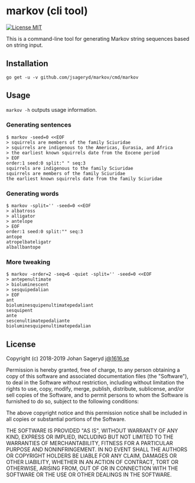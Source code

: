 # markov (cli tool)

[![License MIT](https://img.shields.io/badge/license-MIT-lightgrey.svg?style=flat)](#)

This is a command-line tool for generating Markov string sequences based on
string input.

## Installation
```
go get -u -v github.com/jsageryd/markov/cmd/markov
```

## Usage
`markov -h` outputs usage information.

### Generating sentences
```
$ markov -seed=0 <<EOF
> squirrels are members of the family Sciuridae
> squirrels are indigenous to the Americas, Eurasia, and Africa
> the earliest known squirrels date from the Eocene period
> EOF
order:1 seed:0 split:" " seq:3
squirrels are indigenous to the family Sciuridae
squirrels are members of the family Sciuridae
the earliest known squirrels date from the family Sciuridae
```

### Generating words
```
$ markov -split='' -seed=0 <<EOF
> albatross
> alligator
> antelope
> EOF
order:1 seed:0 split:"" seq:3
antope
atropelbateligatr
alballbantope
```

### More tweaking
```
$ markov -order=2 -seq=6 -quiet -split='' -seed=0 <<EOF
> antepenultimate
> bioluminescent
> sesquipedalian
> EOF
ant
bioluminesquipenultimatepedaliant
sesquipent
ante
sescenultimatepedaliante
bioluminesquipenultimatepedalian
```

## License
Copyright (c) 2018-2019 Johan Sageryd <j@1616.se>

Permission is hereby granted, free of charge, to any person obtaining a copy of
this software and associated documentation files (the "Software"), to deal in
the Software without restriction, including without limitation the rights to
use, copy, modify, merge, publish, distribute, sublicense, and/or sell copies of
the Software, and to permit persons to whom the Software is furnished to do so,
subject to the following conditions:

The above copyright notice and this permission notice shall be included in all
copies or substantial portions of the Software.

THE SOFTWARE IS PROVIDED "AS IS", WITHOUT WARRANTY OF ANY KIND, EXPRESS OR
IMPLIED, INCLUDING BUT NOT LIMITED TO THE WARRANTIES OF MERCHANTABILITY, FITNESS
FOR A PARTICULAR PURPOSE AND NONINFRINGEMENT. IN NO EVENT SHALL THE AUTHORS OR
COPYRIGHT HOLDERS BE LIABLE FOR ANY CLAIM, DAMAGES OR OTHER LIABILITY, WHETHER
IN AN ACTION OF CONTRACT, TORT OR OTHERWISE, ARISING FROM, OUT OF OR IN
CONNECTION WITH THE SOFTWARE OR THE USE OR OTHER DEALINGS IN THE SOFTWARE.
